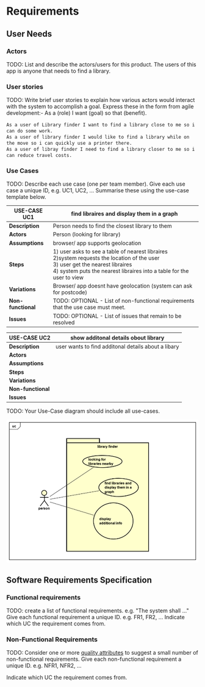 # Requirements

## User Needs

### Actors
TODO: List and describe the actors/users for this product.
The users of this app is anyone that needs to find a library.

### User stories
TODO: Write brief user stories to explain how various actors would interact with the system to accomplish a goal.
    Express these in the form from agile development:- As a (role) I want (goal) so that (benefit). 
    
    As a user of Library finder I want to find a library close to me so i can do some work.
    As a user of library finder I would like to find a library while on the move so i can quickly use a printer there.
    As a user of libray finder I need to find a library closer to me so i can reduce travel costs.



### Use Cases
TODO: Describe each use case (one per team member).
    Give each use case a unique ID, e.g. UC1, UC2, ...
    Summarise these using the use-case template below.


|  USE-CASE  UC1     | find libraires and display them in a graph
| -------------------------------------- | ------------------- |
| **Description**    | Person needs to find the closest library to them |
| **Actors**         | Person (looking for library) |
| **Assumptions**    | browser/ app supports geolocation</td></tr>
| **Steps**          | 1) user asks to see a table of nearest libraires<br/>   2)system requests the location of the user<br/> 3) user get the nearest libraires<br/>  4) system puts the nearest libraires into a table for the user to view |
| **Variations**     | Browser/ app doesnt have geolocation (system can ask for postcode)|
| **Non-functional** | TODO: OPTIONAL - List of non-functional requirements that the use case must meet. |
| **Issues**         | TODO: OPTIONAL - List of issues that remain to be resolved |


|  USE-CASE  UC2    | show additonal details obout library
| -------------------------------------- | ------------------- |
| **Description**    | user wants to find additonal details about a libary |
| **Actors**         | |
| **Assumptions**    | </td></tr>
| **Steps**          | |
| **Variations**     | |
| **Non-functional** | |
| **Issues**         | |



TODO: Your Use-Case diagram should include all use-cases.

![UseCase Diagram](images/usecase.png)

## Software Requirements Specification
### Functional requirements
TODO: create a list of functional requirements. 
    e.g. "The system shall ..."
    Give each functional requirement a unique ID. e.g. FR1, FR2, ...
    Indicate which UC the requirement comes from.


### Non-Functional Requirements
TODO: Consider one or more [quality attributes](https://en.wikipedia.org/wiki/ISO/IEC_9126) to suggest a small number of non-functional requirements.
Give each non-functional requirement a unique ID. e.g. NFR1, NFR2, ...

Indicate which UC the requirement comes from.
